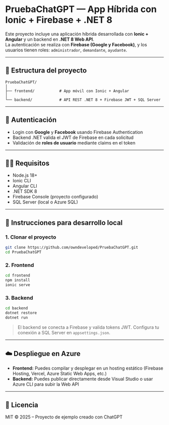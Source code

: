 # PruebaChatGPT — App Híbrida con Ionic + Firebase + .NET 8

Este proyecto incluye una aplicación híbrida desarrollada con **Ionic + Angular** y un backend en **.NET 8 Web API**.  
La autenticación se realiza con **Firebase (Google y Facebook)**, y los usuarios tienen roles: `administrador`, `demandante`, `ayudante`.

---

## 📁 Estructura del proyecto

```
PruebaChatGPT/
│
├── frontend/           # App móvil con Ionic + Angular
│
└── backend/            # API REST .NET 8 + Firebase JWT + SQL Server
```

---

## 🔐 Autenticación

- Login con **Google** y **Facebook** usando Firebase Authentication
- Backend .NET valida el JWT de Firebase en cada solicitud
- Validación de **roles de usuario** mediante claims en el token

---

## 🧑‍💻 Requisitos

- Node.js 18+
- Ionic CLI
- Angular CLI
- .NET SDK 8
- Firebase Console (proyecto configurado)
- SQL Server (local o Azure SQL)

---

## 🚀 Instrucciones para desarrollo local

### 1. Clonar el proyecto

```bash
git clone https://github.com/owndeveloped/PruebaChatGPT.git
cd PruebaChatGPT
```

### 2. Frontend

```bash
cd frontend
npm install
ionic serve
```

### 3. Backend

```bash
cd backend
dotnet restore
dotnet run
```

> El backend se conecta a Firebase y valida tokens JWT. Configura tu conexión a SQL Server en `appsettings.json`.

---

## ☁️ Despliegue en Azure

- **Frontend:** Puedes compilar y desplegar en un hosting estático (Firebase Hosting, Vercel, Azure Static Web Apps, etc.)
- **Backend:** Puedes publicar directamente desde Visual Studio o usar Azure CLI para subir la Web API

---

## 🧾 Licencia

MIT © 2025 – Proyecto de ejemplo creado con ChatGPT